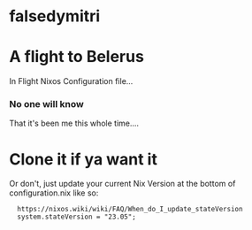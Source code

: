 # falsedymitri
A flight to Belerus
========================
In Flight Nixos Configuration file... 

### No one will know
That it's been me this whole time....


# Clone it if ya want it
Or don't, just update your current Nix Version at the bottom of configuration.nix like so:

```
  https://nixos.wiki/wiki/FAQ/When_do_I_update_stateVersion
  system.stateVersion = "23.05";
```

